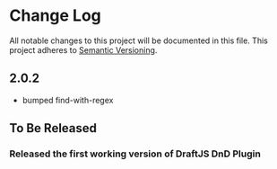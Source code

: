 # Change Log

All notable changes to this project will be documented in this file.
This project adheres to [Semantic Versioning](http://semver.org/).

## 2.0.2
- bumped find-with-regex

## To Be Released

### Released the first working version of DraftJS DnD Plugin
